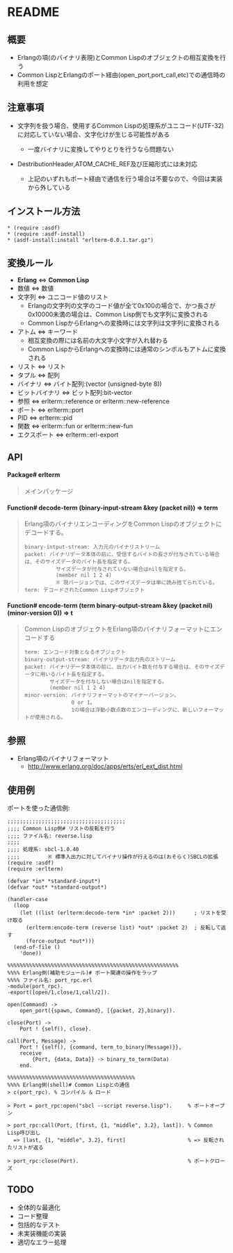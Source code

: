 # README
## 概要
- Erlangの項(のバイナリ表現)とCommon Lispのオブジェクトの相互変換を行う
- Common LispとErlangのポート経由(open_port,port_call,etc)での通信時の利用を想定

## 注意事項
- 文字列を扱う場合、使用するCommon Lispの処理系がユニコード(UTF-32)に対応していない場合、文字化けが生じる可能性がある
  - 一度バイナリに変換してやりとりを行うなら問題ない

- DestributionHeader,ATOM_CACHE_REF及び圧縮形式には未対応
  - 上記のいずれもポート経由で通信を行う場合は不要なので、今回は実装から外している

## インストール方法
    * (require :asdf)
    * (require :asdf-install)
    * (asdf-install:install "erlterm-0.0.1.tar.gz")

## 変換ルール
- **Erlang** <=> **Common Lisp**
- 数値 <=> 数値
- 文字列 <=> ユニコード値のリスト  
  - Erlangの文字列の文字のコード値が全て0x100の場合で、かつ長さが0x10000未満の場合は、Common Lisp側でも文字列に変換される
  - Common LispからErlangへの変換時には文字列は文字列に変換される
- アトム <=> キーワード
  - 相互変換の際には名前の大文字小文字が入れ替わる
  - Common LispからErlangへの変換時には通常のシンボルもアトムに変換される
- リスト <=> リスト
- タプル <=> 配列
- バイナリ <=> バイト配列:(vector (unsigned-byte 8))
- ビットバイナリ <=> ビット配列:bit-vector
- 参照 <=> erlterm::reference or erlterm::new-reference
- ポート <=> erlterm::port
- PID <=> erlterm::pid
- 関数 <=> erlterm::fun or erlterm::new-fun
- エクスポート <=> erlterm::erl-export

## API
#### Package# erlterm
> メインパッケージ

#### Function# decode-term (binary-input-stream &key (packet nil)) => term
> Erlang項のバイナリエンコーディングをCommon Lispのオブジェクトにデコードする。 
> 
>     binary-intput-stream: 入力元のバイナリストリーム  
>     packet: バイナリデータ本体の前に、受信するバイトの長さが付与されている場合は、そのサイズデータのバイト長を指定する。  
>               サイズデータが付与されていない場合はnilを指定する。  
>               (member nil 1 2 4)  
>               ※ 現バージョンでは、このサイズデータは単に読み捨てられている。  
>     term: デコードされたCommon Lispオブジェクト

#### Function# encode-term (term binary-output-stream &key (packet nil) (minor-version 0)) => t
> Common LispのオブジェクトをErlang項のバイナリフォーマットにエンコードする  
>
>     term: エンコード対象となるオブジェクト  
>     binary-output-stream: バイナリデータ出力先のストリーム  
>     packet: バイナリデータ本体の前に、出力バイト数を付与する場合は、そのサイズデータに用いるバイト長を指定する。  
>             サイズデータを付与しない場合はnilを指定する。
>             (member nil 1 2 4)
>     minor-version: バイナリフォーマットのマイナーバージョン。
>                    0 or 1。
>                    1の場合は浮動小数点数のエンコーディングに、新しいフォーマットが使用される。

## 参照
- Erlang項のバイナリフォーマット
  - <http://www.erlang.org/doc/apps/erts/erl_ext_dist.html>

## 使用例
ポートを使った通信例:

    ;;;;;;;;;;;;;;;;;;;;;;;;;;;;;;;;;;;;;;
    ;;;; Common Lisp側# リストの反転を行う
    ;;;; ファイル名: reverse.lisp
    ;;;;
    ;;;; 処理系: sbcl-1.0.40  
    ;;;;         ※ 標準入出力に対してバイナリ操作が行えるのは(おそらく)SBCLの拡張
    (require :asdf)
    (require :erlterm)
    
    (defvar *in* *standard-input*)
    (defvar *out* *standard-output*)
    
    (handler-case
      (loop
        (let ((list (erlterm:decode-term *in* :packet 2)))      ; リストを受け取る
          (erlterm:encode-term (reverse list) *out* :packet 2)  ; 反転して返す
          (force-output *out*)))
      (end-of-file ()
        'done))

    %%%%%%%%%%%%%%%%%%%%%%%%%%%%%%%%%%%%%%%%%%%%%%%%%%%%%%%
    %%%% Erlang側(補助モジュール)# ポート関連の操作をラップ
    %%%% ファイル名: port_rpc.erl
    -module(port_rpc).
    -export([open/1,close/1,call/2]).
    
    open(Command) ->
        open_port({spawn, Command}, [{packet, 2},binary]).
    
    close(Port) ->
        Port ! {self(), close}.
    
    call(Port, Message) ->
        Port ! {self(), {command, term_to_binary(Message)}},
        receive 
            {Port, {data, Data}} -> binary_to_term(Data)
        end.

    %%%%%%%%%%%%%%%%%%%%%%%%%%%%%%%%%%%%%%%%%
    %%%% Erlang側(shell)# Common Lispとの通信
    > c(port_rpc). % コンパイル & ロード
    
    > Port = port_rpc:open("sbcl --script reverse.lisp").     % ポートオープン
    
    > port_rpc:call(Port, [first, {1, "middle", 3.2}, last]). % Common Lisp呼び出し
      => [last, {1, "middle", 3.2}, first]                    % => 反転されたリストが返る

    > port_rpc:close(Port).                                   % ポートクローズ


## TODO
- 全体的な最適化
- コード整理
- 包括的なテスト
- 未実装機能の実装
- 適切なエラー処理
